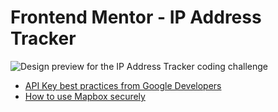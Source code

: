 # Frontend Mentor - IP Address Tracker
![Design preview for the IP Address Tracker coding challenge](https://res.cloudinary.com/dz209s6jk/image/upload/v1598712094/Challenges/agtwcl5w9grwxc2wxq4s.jpg)

- [API Key best practices from Google Developers](https://developers.google.com/maps/api-key-best-practices)
- [How to use Mapbox securely](https://docs.mapbox.com/help/troubleshooting/how-to-use-mapbox-securely/)
